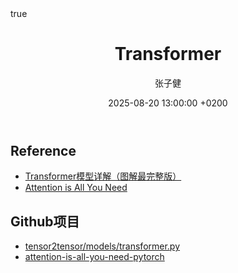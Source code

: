 ﻿---
title: "Transformer"
layout: note
date: 2025-08-20 13:00:00 +0200
last_modified_at: 2025-08-20 13:00:00 +0200
author: "张子健"

categories: [Machine Learning, NLP]
tags: [Transformer, Attention, Deep Learning, NLP, PyTorch]

excerpt: "从注意力到编码器-解码器的全景梳理与实现要点"
description: "系统梳理 Transformer：Self-Attention、Multi-Head、位置编码、残差与规范化；含公式推导与 PyTorch 实现要点。"

permalink: /notes/transformer/
toc: true           # 主题支持目录时生效
math: true          # 主题/插件支持时启用数学公式
published: true     # false 可作为草稿不发布

---


## Reference

* [Transformer模型详解（图解最完整版）](https://zhuanlan.zhihu.com/p/338817680)
* [Attention is All You Need](./reference/transformer.pdf)

## Github项目

* [tensor2tensor/models/transformer.py](https://github.com/tensorflow/tensor2tensor/blob/master/tensor2tensor/models/transformer.py)
* [attention-is-all-you-need-pytorch](https://github.com/jadore801120/attention-is-all-you-need-pytorch?tab=readme-ov-file)